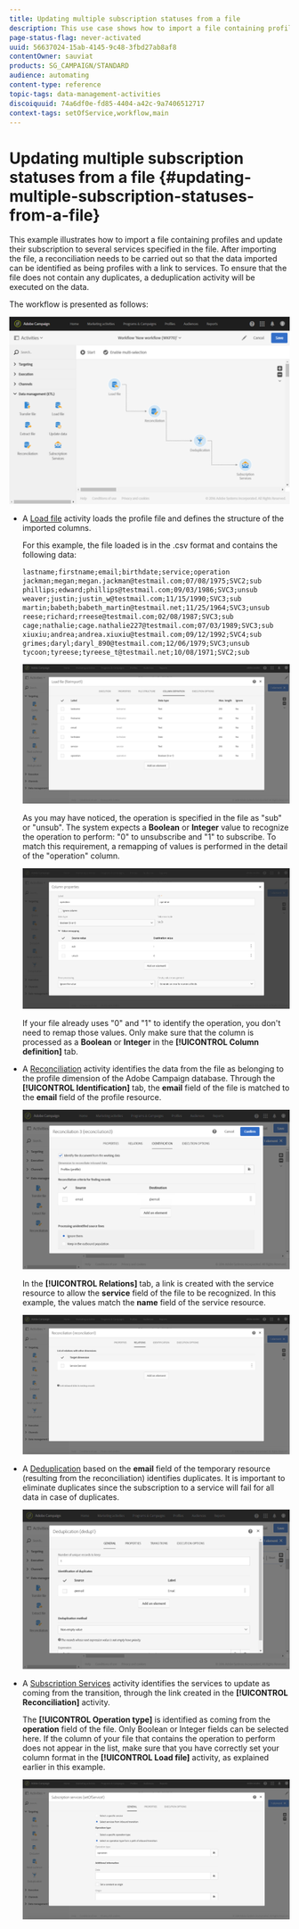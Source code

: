 ```yaml
---
title: Updating multiple subscription statuses from a file
description: This use case shows how to import a file containing profiles and update their subscription to several services specified in the file.
page-status-flag: never-activated
uuid: 56637024-15ab-4145-9c48-3fbd27ab8af8
contentOwner: sauviat
products: SG_CAMPAIGN/STANDARD
audience: automating
content-type: reference
topic-tags: data-management-activities
discoiquuid: 74a6df0e-fd85-4404-a42c-9a7406512717
context-tags: setOfService,workflow,main
---
```


# Updating multiple subscription statuses from a file {#updating-multiple-subscription-statuses-from-a-file}

This example illustrates how to import a file containing profiles and update their subscription to several services specified in the file. After importing the file, a reconciliation needs to be carried out so that the data imported can be identified as being profiles with a link to services. To ensure that the file does not contain any duplicates, a deduplication activity will be executed on the data.

The workflow is presented as follows:

![](assets/subscription_activity_example1.png)

* A [Load file](../../automating/using/load-file.md) activity loads the profile file and defines the structure of the imported columns.

  For this example, the file loaded is in the .csv format and contains the following data:

  ```
  lastname;firstname;email;birthdate;service;operation
  jackman;megan;megan.jackman@testmail.com;07/08/1975;SVC2;sub
  phillips;edward;phillips@testmail.com;09/03/1986;SVC3;unsub
  weaver;justin;justin_w@testmail.com;11/15/1990;SVC3;sub
  martin;babeth;babeth_martin@testmail.net;11/25/1964;SVC3;unsub
  reese;richard;rreese@testmail.com;02/08/1987;SVC3;sub
  cage;nathalie;cage.nathalie227@testmail.com;07/03/1989;SVC3;sub
  xiuxiu;andrea;andrea.xiuxiu@testmail.com;09/12/1992;SVC4;sub
  grimes;daryl;daryl_890@testmail.com;12/06/1979;SVC3;unsub
  tycoon;tyreese;tyreese_t@testmail.net;10/08/1971;SVC2;sub
  ```

  ![](assets/subscription_example_load_file.png)

  As you may have noticed, the operation is specified in the file as "sub" or "unsub". The system expects a **Boolean** or **Integer** value to recognize the operation to perform: "0" to unsubscribe and "1" to subscribe. To match this requirement, a remapping of values is performed in the detail of the "operation" column.

  ![](assets/subscription_example_remapping.png)

  If your file already uses "0" and "1" to identify the operation, you don't need to remap those values. Only make sure that the column is processed as a **Boolean** or **Integer** in the **[!UICONTROL Column definition]** tab.

* A [Reconciliation](../../automating/using/reconciliation.md) activity identifies the data from the file as belonging to the profile dimension of the Adobe Campaign database. Through the **[!UICONTROL Identification]** tab, the **email** field of the file is matched to the **email** field of the profile resource.

  ![](assets/subscription_activity_example3.png)

  In the **[!UICONTROL Relations]** tab, a link is created with the service resource to allow the **service** field of the file to be recognized. In this example, the values match the **name** field of the service resource.

  ![](assets/subscription_example_service_relation.png)

* A [Deduplication](../../automating/using/deduplication.md) based on the **email** field of the temporary resource (resulting from the reconciliation) identifies duplicates. It is important to eliminate duplicates since the subscription to a service will fail for all data in case of duplicates.

  ![](assets/subscription_activity_example5.png)

* A [Subscription Services](../../automating/using/subscription-services.md) activity identifies the services to update as coming from the transition, through the link created in the **[!UICONTROL Reconciliation]** activity.

  The **[!UICONTROL Operation type]** is identified as coming from the **operation** field of the file. Only Boolean or Integer fields can be selected here. If the column of your file that contains the operation to perform does not appear in the list, make sure that you have correctly set your column format in the **[!UICONTROL Load file]** activity, as explained earlier in this example.

  ![](assets/subscription_activity_example_from_file.png)
